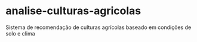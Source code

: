 # analise-culturas-agricolas
Sistema de recomendação de culturas agrícolas baseado em condições de solo e clima
